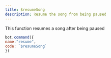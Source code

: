 ```yaml
---
title: $resumeSong
description: Resume the song from being paused
---
```


This function resumes a song after being paused

```javascript
bot.command({
name:"resume",
code: `$resumeSong`
})
```



